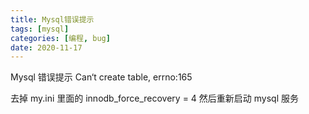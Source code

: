 ```yaml
---
title: Mysql错误提示
tags: [mysql]
categories: [编程, bug]
date: 2020-11-17
---
```


Mysql 错误提示 Can‘t create table, errno:165

 <!--more-->

去掉 my.ini 里面的 innodb_force_recovery = 4 然后重新启动 mysql 服务
